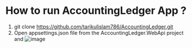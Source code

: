 # How to run AccountingLedger App ?
1) git clone https://github.com/tarikulislam786/AccountingLedger.git
2) Open appsettings.json file from the AccountingLedger.WebApi project and 
![image](https://github.com/user-attachments/assets/df8115f3-9bab-48de-8606-aadc40667c18)

